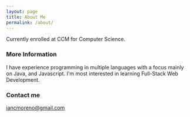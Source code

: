 ```yaml
---
layout: page
title: About Me
permalink: /about/
---
```


Currently enrolled at CCM for Computer Science.

### More Information

I have experience programming in multiple languages with a focus mainly on Java, and Javascript. I'm most interested in learning Full-Stack Web Development.

### Contact me

[iancmoreno@gmail.com](mailto:email@domain.com)
